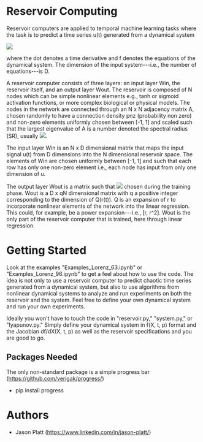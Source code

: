 # Reservoir Computing
Reservoir computers are applied to temporal machine learning tasks where the task is to predict a time series u(t) generated from a dynamical system 

<img src="https://render.githubusercontent.com/render/math?\Large math=\dot{u}(t) = f_u(u(t)),">

where the dot denotes a time derivative and f denotes the equations of the dynamical system.  The dimension of the input system---i.e., the number of equations---is D.

A reservoir computer consists of three layers: an input layer Win, the reservoir itself, and an output layer Wout.  The reservoir is composed of N nodes which can be simple nonlinear elements e.g., tanh or sigmoid activation functions, or more complex biological or physical models.  The nodes in the network are connected through an N x N adjacency matrix A, chosen randomly to have a connection density pnz (probability non zero) and non-zero elements uniformly chosen between [-1, 1] and scaled such that the largest eigenvalue of A is a number denoted the spectral radius (SR), usually <img src="https://render.githubusercontent.com/render/math?math= \large \sim 1">.

The input layer Win is an N x D dimensional matrix that maps the input signal u(t) from D dimensions into the N dimensional reservoir space.  The elements of Win are chosen uniformly between [-1, 1] and such that each row has only one non-zero element i.e., each node has input from only one dimension of u.

The output layer Wout is a matrix such that <img src="https://render.githubusercontent.com/render/math?math=\large W_{\rm out} Q(r(t)) \equiv \hat{u}(t) \sim u(t)"> chosen during the training phase. Wout is a D x qN dimensional matrix with q a positive integer corresponding to the dimension of Q(r(t)).  Q is an expansion of r to incorporate nonlinear elements of the network into the linear regression. This could, for example, be a power expansion---i.e., [r, r^2].  Wout is the only part of the reservoir computer that is trained, here through linear regression.

# Getting Started

Look at the examples "Examples_Lorenz_63.ipynb" or "Examples_Lorenz_96.ipynb" to get a feel about how to use the code.  The idea is not only to use a reservoir computer to predict chaotic time series generated from a dynamical system, but also to use algorithms from nonlinear dynamical systems to analyze and run experiments on both the reservoir and the system.  Feel free to define your own dynamical system and run your own experiments.

Ideally you won't have to touch the code in "reservoir.py," "system.py," or "lyapunov.py."  Simply define your dynamical system in f(X, t, p) format and the Jacobian df/dX(X, t, p) as well as the reservoir specifications and you are good to go.

## Packages Needed
The only non-standard package is a simple progress bar (https://github.com/verigak/progress/)

- pip install progress

# Authors
- Jason Platt (https://www.linkedin.com/in/jason-platt/)

